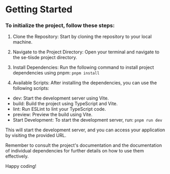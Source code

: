 # Getting Started
### To initialize the project, follow these steps:

1. Clone the Repository: Start by cloning the repository to your local machine.

2. Navigate to the Project Directory: Open your terminal and navigate to the se-tiisde project directory.

3. Install Dependencies: Run the following command to install project dependencies using pnpm:
```pnpm install```

4. Available Scripts: After installing the dependencies, you can use the following scripts:

- dev: Start the development server using Vite.
- build: Build the project using TypeScript and Vite.
- lint: Run ESLint to lint your TypeScript code.
- preview: Preview the build using Vite.
- Start Development: To start the development server, run:
```pnpm run dev```

This will start the development server, and you can access your application by visiting the provided URL.

Remember to consult the project's documentation and the documentation of individual dependencies for further details on how to use them effectively.

Happy coding!
